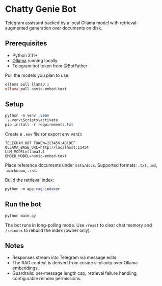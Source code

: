 # Chatty Genie Bot

Telegram assistant backed by a local Ollama model with retrieval-augmented generation over documents on disk.

## Prerequisites
- Python 3.11+
- [Ollama](https://ollama.com/) running locally
- Telegram bot token from @BotFather

Pull the models you plan to use:
```powershell
ollama pull llama3.1
ollama pull nomic-embed-text
```

## Setup
```powershell
python -m venv .venv
.\.venv\Scripts\activate
pip install -r requirements.txt
```

Create a `.env` file (or export env vars):
```text
TELEGRAM_BOT_TOKEN=123456:ABCDEF
OLLAMA_BASE_URL=http://localhost:11434
LLM_MODEL=llama3.1
EMBED_MODEL=nomic-embed-text
```

Place reference documents under `data/docs`. Supported formats: `.txt`, `.md`, `.markdown`, `.rst`.

Build the retrieval index:
```powershell
python -m app.rag.indexer
```

## Run the bot
```powershell
python main.py
```

The bot runs in long-polling mode. Use `/reset` to clear chat memory and `/reindex` to rebuild the index (owner only).

## Notes
- Responses stream into Telegram via message edits.
- The RAG context is derived from cosine similarity over Ollama embeddings.
- Guardrails: per-message length cap, retrieval failure handling, configurable reindex permissions.
